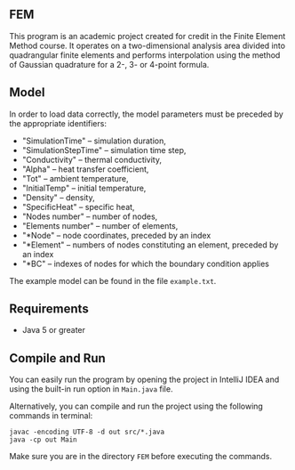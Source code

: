 ## FEM

This program is an academic project created for credit in the Finite Element Method course.
It operates on a two-dimensional analysis area divided into quadrangular finite elements and performs interpolation using the method of Gaussian quadrature for a 2-, 3- or 4-point formula.

## Model

In order to load data correctly, the model parameters must be preceded by the appropriate identifiers:

- "SimulationTime" – simulation duration,
- "SimulationStepTime" – simulation time step,
- "Conductivity" – thermal conductivity,
- "Alpha" – heat transfer coefficient,
- "Tot" – ambient temperature,
- "InitialTemp" – initial temperature,
- "Density" – density,
- "SpecificHeat" – specific heat,
- "Nodes number" – number of nodes,
- "Elements number" – number of elements,
- "*Node" – node coordinates, preceded by an index
- "*Element" – numbers of nodes constituting an element, preceded by an index
- "*BC" – indexes of nodes for which the boundary condition applies

The example model can be found in the file `example.txt`.

## Requirements

- Java 5 or greater

## Compile and Run

You can easily run the program by opening the project in IntelliJ IDEA and using the built-in run option in `Main.java` file.

Alternatively, you can compile and run the project using the following commands in terminal:

  ```
javac -encoding UTF-8 -d out src/*.java
java -cp out Main
  ```

Make sure you are in the directory `FEM` before executing the commands.
   